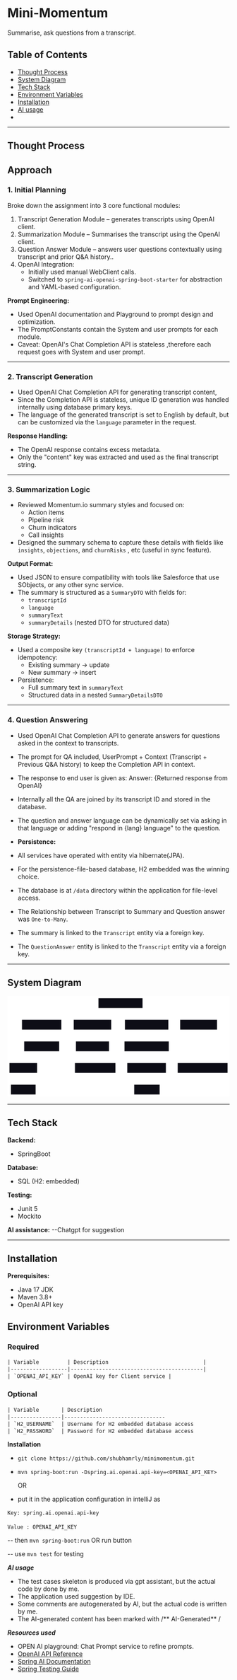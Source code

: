 # Mini-Momentum

Summarise, ask questions from a transcript.

## Table of Contents

- [Thought Process](#thought-process)
- [System Diagram](#system-diagram)
- [Tech Stack](#tech-stack)
- [Environment Variables](#environment-variables)
- [Installation](#installation)
- [AI usage](#ai-usage)
- 
---

## Thought Process
## Approach

### 1. Initial Planning
Broke down the assignment into 3 core functional modules:
  1. Transcript Generation Module – generates transcripts using OpenAI client.
  2. Summarization Module – Summarises the transcript using the OpenAI client.
  3. Question Answer Module – answers user questions contextually using transcript and prior Q&A history..
  4. OpenAI Integration:
      - Initially used manual WebClient calls.
      - Switched to `spring-ai-openai-spring-boot-starter` for abstraction and YAML-based configuration.

**Prompt Engineering:**
- Used OpenAI documentation and Playground to prompt design and optimization.
- The PromptConstants contain the System and user prompts for each module.
- Caveat: OpenAI's Chat Completion API is stateless ,therefore each request goes with System and user prompt.
---
### 2. Transcript Generation
- Used OpenAI Chat Completion API for generating transcript content,
- Since the Completion API is stateless, unique ID generation was handled internally using database primary keys.
- The language of the generated transcript is set to English by default, but can be customized via the `language` parameter in the request.

**Response Handling:**
- The OpenAI response contains excess metadata.
- Only the "content" key was extracted and used as the final transcript string.

---

### 3. Summarization Logic
- Reviewed Momentum.io summary styles and focused on:
  - Action items
  - Pipeline risk
  - Churn indicators
  - Call insights
- Designed the summary schema to capture these details with fields like `insights`, `objections`, and `churnRisks` , etc (useful in sync feature).

**Output Format:**
- Used JSON to ensure compatibility with tools like Salesforce that use SObjects, or any other sync service.
- The summary is structured as a `SummaryDTO` with fields for:
  - `transcriptId`
  - `language`
  - `summaryText`
  - `summaryDetails` (nested DTO for structured data)

**Storage Strategy:**
- Used a composite key `(transcriptId + language)` to enforce idempotency:
  - Existing summary → update
  - New summary → insert
- Persistence:
  - Full summary text in `summaryText`
  - Structured data in a nested `SummaryDetailsDTO`
---

### 4. Question Answering
- Used OpenAI Chat Completion API to generate answers for questions asked in the context to transcripts.
- The prompt for QA included, UserPrompt + Context (Transcript + Previous Q&A history) to keep the Completion API in context.
- The response to end user is given as: Answer: {Returned response from OpenAI}
- Internally all the QA are joined by its transcript ID and stored in the database.
- The question and answer language can be dynamically set via asking in that language or adding "respond in {lang} language" to the question.

- **Persistence:**
- All services have operated with entity via hibernate(JPA).
- For the persistence-file-based database, H2 embedded was the winning choice. 
- The database is at  `/data` directory within the application for file-level access.
- The Relationship between Transcript to Summary and Question answer was `One-to-Many`.
- The summary is linked to the `Transcript` entity via a foreign key.
- The `QuestionAnswer` entity is linked to the `Transcript` entity via a foreign key.

---

## System Diagram

![Alt Text](assests/Sys_Diag_MiniMomentum.svg)

---
## Tech Stack
**Backend:**
- SpringBoot 

**Database:**
- SQL (H2: embedded)

**Testing:**
- Junit 5
- Mockito

**AI assistance:**
--Chatgpt for suggestion

---

## Installation
**Prerequisites:**
- Java 17 JDK
- Maven 3.8+
- OpenAI API key

## Environment Variables

### Required
```
| Variable         | Description                              |
|------------------|------------------------------------------|
| `OPENAI_API_KEY` | OpenAI key for Client service |
```
### Optional
```
| Variable       | Description                    
|----------------|--------------------------------
| `H2_USERNAME`  | Username for H2 embedded database access 
| `H2_PASSWORD`  | Password for H2 embedded database access 
````

**Installation**
- `git clone https://github.com/shubhamrly/minimomentum.git`

- `mvn spring-boot:run -Dspring.ai.openai.api-key=<OPENAI_API_KEY>`
       
    OR
- put it in the application configuration in intelliJ as 
 ```
Key: spring.ai.openai.api-key
    
Value : OPENAI_API_KEY
```
-- then `mvn spring-boot:run` OR run button


-- use `mvn test` for testing

***AI usage***
- The test cases skeleton is produced via gpt assistant, but the actual code by done by me. 
- The application used suggestion by IDE.
- Some comments are autogenerated by AI, but the actual code is written by me.
- The AI-generated content has been marked with /** AI-Generated** /

***Resources used***
- OPEN AI playground: Chat Prompt service to refine prompts. 
- <a href="https://platform.openai.com/docs/api-reference/chat/create">OpenAI API Reference</a>
- <a href ="https://docs.spring.io/spring-ai/reference/getting-started.html"> Spring AI Documentation</a>
- <a href="https://spring.io/guides/gs/testing-web">Spring Testing Guide</a>


